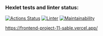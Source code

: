 ### Hexlet tests and linter status:
[![Actions Status](https://github.com/lasogno/frontend-project-11/workflows/hexlet-check/badge.svg)](https://github.com/lasogno/frontend-project-11/actions)
[![Linter](https://github.com/lasogno/frontend-project-11/actions/workflows/CI.yml/badge.svg)](https://github.com/lasogno/frontend-project-11/actions/workflows/CI.yml)
[![Maintainability](https://api.codeclimate.com/v1/badges/11b844e0ff0e505b2e75/maintainability)](https://codeclimate.com/github/lasogno/frontend-project-11/maintainability)


https://frontend-project-11-sable.vercel.app/